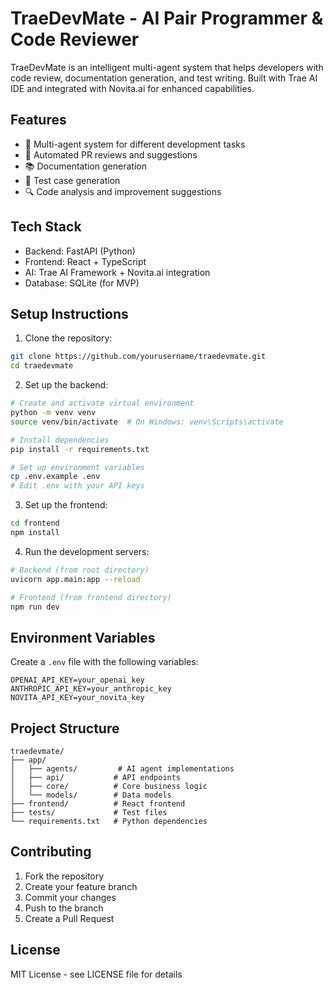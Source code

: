 # TraeDevMate - AI Pair Programmer & Code Reviewer

TraeDevMate is an intelligent multi-agent system that helps developers with code review, documentation generation, and test writing. Built with Trae AI IDE and integrated with Novita.ai for enhanced capabilities.


## Features

- 🤖 Multi-agent system for different development tasks
- 📝 Automated PR reviews and suggestions
- 📚 Documentation generation
- 🧪 Test case generation
- 🔍 Code analysis and improvement suggestions

## Tech Stack

- Backend: FastAPI (Python)
- Frontend: React + TypeScript
- AI: Trae AI Framework + Novita.ai integration
- Database: SQLite (for MVP)

## Setup Instructions

1. Clone the repository:
```bash
git clone https://github.com/yourusername/traedevmate.git
cd traedevmate
```

2. Set up the backend:
```bash
# Create and activate virtual environment
python -m venv venv
source venv/bin/activate  # On Windows: venv\Scripts\activate

# Install dependencies
pip install -r requirements.txt

# Set up environment variables
cp .env.example .env
# Edit .env with your API keys
```

3. Set up the frontend:
```bash
cd frontend
npm install
```

4. Run the development servers:
```bash
# Backend (from root directory)
uvicorn app.main:app --reload

# Frontend (from frontend directory)
npm run dev
```

## Environment Variables

Create a `.env` file with the following variables:
```
OPENAI_API_KEY=your_openai_key
ANTHROPIC_API_KEY=your_anthropic_key
NOVITA_API_KEY=your_novita_key
```

## Project Structure

```
traedevmate/
├── app/
│   ├── agents/         # AI agent implementations
│   ├── api/           # API endpoints
│   ├── core/          # Core business logic
│   └── models/        # Data models
├── frontend/          # React frontend
├── tests/             # Test files
└── requirements.txt   # Python dependencies
```

## Contributing

1. Fork the repository
2. Create your feature branch
3. Commit your changes
4. Push to the branch
5. Create a Pull Request

## License

MIT License - see LICENSE file for details 